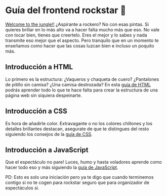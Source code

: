 # Guía del frontend rockstar :guitar:

[Welcome to the jungle!!](https://www.youtube.com/watch?v=o1tj2zJ2Wvg) 
¿Aspirante a rockero? No con esas pintas. Si quieres brillar en lo más alto va 
a hacer falta mucho más que eso. No vale con tocar bien, tienes que creertelo. 
Eres el mejor y lo sabes y nada transmite eso mejor que el aspecto. Pero 
tranquilo que en un momento te enseñamos como hacer que las cosas luzcan bien 
e incluso un poquito más.

## Introducción a HTML 

Lo primero es la estructura: ¿Vaqueros y chaqueta de cuero? ¿Pantalones de 
pitillo sin camisa? ¿Una camisa destrozada? En esta [guía de HTML](./html.md) 
podrás aprender todo lo que te hace falta para crear la estructura de una página 
web sin siquiera despeinarte.

## Introducción a CSS

Es hora de añadirle color. Extravagante o no los colores chillones y los 
detalles brillantes destacan, asegurate de que te distingues del resto 
siguiendo los consejos de la [guía de CSS](./css.md).

## Introducción a JavaScript

Que el espectáculo no pare! Luces, humo y hasta voladores aprende como hacer 
todo eso y más siguiendo la [guía de JavaScript](./javascript.md). 

PD: Esto es solo una iniciación pero ya te digo que cuando terminemos contigo
si no te cogen para rockstar seguro que para organizador de espectáculos si.








